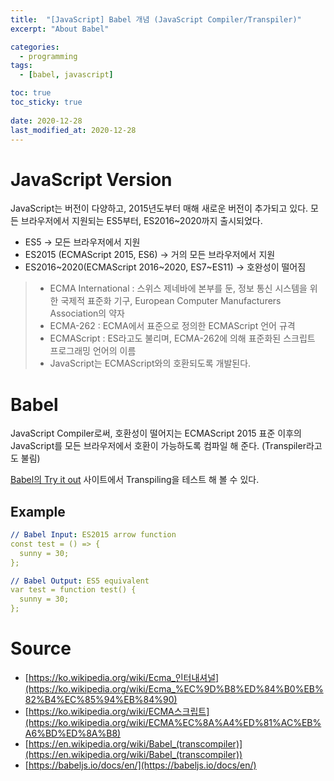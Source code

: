 ```yaml
---
title:  "[JavaScript] Babel 개념 (JavaScript Compiler/Transpiler)"
excerpt: "About Babel"

categories:
  - programming
tags:
  - [babel, javascript]

toc: true
toc_sticky: true
 
date: 2020-12-28
last_modified_at: 2020-12-28
---
```


# JavaScript Version

JavaScript는 버전이 다양하고, 2015년도부터 매해 새로운 버전이 추가되고 있다. 모든 브라우저에서 지원되는 ES5부터, ES2016~2020까지 출시되었다.

- ES5 → 모든 브라우저에서 지원
- ES2015 (ECMAScript 2015, ES6) → 거의 모든 브라우저에서 지원
- ES2016~2020(ECMAScript 2016~2020, ES7~ES11) → 호완성이 떨어짐
> - ECMA International : 스위스 제네바에 본부를 둔, 정보 통신 시스템을 위한 국제적 표준화 기구, European Computer Manufacturers Association의 약자
> - ECMA-262 : ECMA에서 표준으로 정의한 ECMAScript 언어 규격
> - ECMAScript : ES라고도 불리며, ECMA-262에 의해 표준화된 스크립트 프로그래밍 언어의 이름
> - JavaScript는 ECMAScript와의 호환되도록 개발된다.

# Babel

JavaScript Compiler로써, 호환성이 떨어지는 ECMAScript 2015 표준 이후의 JavaScript를 모든 브라우저에서 호환이 가능하도록 컴파일 해 준다. (Transpiler라고도 불림)

[Babel의 Try it out]([https://babeljs.io/repl/](https://babeljs.io/repl/)) 사이트에서 Transpiling을 테스트 해 볼 수 있다.

## Example

```yaml
// Babel Input: ES2015 arrow function
const test = () => {
  sunny = 30;
};

// Babel Output: ES5 equivalent
var test = function test() {
  sunny = 30;
};
```

# Source
- [https://ko.wikipedia.org/wiki/Ecma_인터내셔널](https://ko.wikipedia.org/wiki/Ecma_%EC%9D%B8%ED%84%B0%EB%82%B4%EC%85%94%EB%84%90)
- [https://ko.wikipedia.org/wiki/ECMA스크립트](https://ko.wikipedia.org/wiki/ECMA%EC%8A%A4%ED%81%AC%EB%A6%BD%ED%8A%B8)
- [https://en.wikipedia.org/wiki/Babel_(transcompiler)](https://en.wikipedia.org/wiki/Babel_(transcompiler))
- [https://babeljs.io/docs/en/](https://babeljs.io/docs/en/)